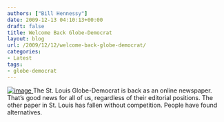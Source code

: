 ```yaml
---
authors: ["Bill Hennessy"]
date: 2009-12-13 04:10:13+00:00
draft: false
title: Welcome Back Globe-Democrat
layout: blog
url: /2009/12/12/welcome-back-globe-democrat/
categories:
- Latest
tags:
- globe-democrat
---
```


[![image](https://hennessysview.com/wp-content/uploads/2009/12/image1.png)
](https://www.globe-democrat.com/)The St. Louis Globe-Democrat is back as an online newspaper. That’s good news for all of us, regardless of their editorial positions. The other paper in St. Louis has fallen without competition. People have found alternatives.
